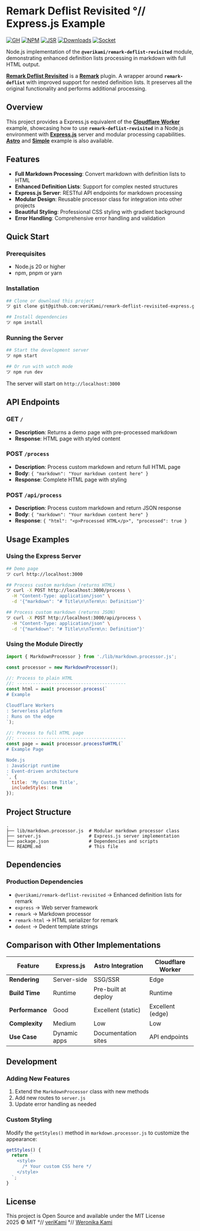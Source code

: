 # Remark Deflist Revisited °// Express.js Example

[![GH][GH Badge]][GH]
[![NPM][NPM Badge]][NPM]
[![JSR][JSR Badge]][JSR]
[![Downloads][Downloads Badge]][Downloads]
[![Socket][Socket Badge]][Socket]

Node.js implementation of the **`@verikami/remark-deflist-revisited`** module, demonstrating enhanced definition lists processing in markdown with full HTML output.

**[Remark Deflist Revisited][module]** is a **[Remark]** plugin. A wrapper around **`remark-deflist`** with improved support for nested definition lists. It preserves all the original functionality and performs additional processing. 

## Overview

This project provides a Express.js equivalent of the **[Cloudflare Worker][+:worker]** example, showcasing how to use **`remark-deflist-revisited`** in a Node.js environment with **[Express.js]** server and modular processing capabilities. **[Astro][+:astro]** and **[Simple][+:simple]** example is also available.

## Features

- **Full Markdown Processing**: Convert markdown with definition lists to HTML
- **Enhanced Definition Lists**: Support for complex nested structures
- **Express.js Server**: RESTful API endpoints for markdown processing
- **Modular Design**: Reusable processor class for integration into other projects
- **Beautiful Styling**: Professional CSS styling with gradient background
- **Error Handling**: Comprehensive error handling and validation

## Quick Start

### Prerequisites

- Node.js 20 or higher
- npm, pnpm or yarn

### Installation

```bash
## Clone or download this project
ツ git clone git@github.com:veriKami/remark-deflist-revisited-express.git

## Install dependencies
ツ npm install
```

### Running the Server

```bash
## Start the development server
ツ npm start

## Or run with watch mode
ツ npm run dev
```

The server will start on `http://localhost:3000`

## API Endpoints

### GET `/`
- **Description**: Returns a demo page with pre-processed markdown
- **Response**: HTML page with styled content

### POST `/process`
- **Description**: Process custom markdown and return full HTML page
- **Body**: `{ "markdown": "Your markdown content here" }`
- **Response**: Complete HTML page with styling

### POST `/api/process`
- **Description**: Process custom markdown and return JSON response
- **Body**: `{ "markdown": "Your markdown content here" }`
- **Response**: `{ "html": "<p>Processed HTML</p>", "processed": true }`

## Usage Examples

### Using the Express Server

```bash
## Demo page
ツ curl http://localhost:3000

## Process custom markdown (returns HTML)
ツ curl -X POST http://localhost:3000/process \
  -H "Content-Type: application/json" \
  -d '{"markdown": "# Title\n\nTerm\n: Definition"}'

## Process custom markdown (returns JSON)
ツ curl -X POST http://localhost:3000/api/process \
  -H "Content-Type: application/json" \
  -d '{"markdown": "# Title\n\nTerm\n: Definition"}'
```

### Using the Module Directly

```javascript
import { MarkdownProcessor } from './lib/markdown.processor.js';

const processor = new MarkdownProcessor();

//: Process to plain HTML
//: -----------------------------------------
const html = await processor.process(`
# Example

Cloudflare Workers
: Serverless platform
: Runs on the edge
`);

//: Process to full HTML page
//: -----------------------------------------
const page = await processor.processToHTML(`
# Example Page

Node.js
: JavaScript runtime
: Event-driven architecture
`, {
  title: 'My Custom Title',
  includeStyles: true
});
```

## Project Structure

```
.
├── lib/markdown.processor.js  # Modular markdown processor class
├── server.js                  # Express.js server implementation
├── package.json               # Dependencies and scripts
└── README.md                  # This file
```

## Dependencies

### Production Dependencies

- `@verikami/remark-deflist-revisited` → Enhanced definition lists for remark
- `express` → Web server framework
- `remark` → Markdown processor
- `remark-html` → HTML serializer for remark
- `dedent` → Dedent template strings

## Comparison with Other Implementations

| Feature         | Express.js   | Astro Integration   | Cloudflare Worker |
|-----------------|--------------|---------------------|-------------------|
| **Rendering**   | Server-side  | SSG/SSR             | Edge              |
| **Build Time**  | Runtime      | Pre-built at deploy | Runtime           |
| **Performance** | Good         | Excellent (static)  | Excellent (edge)  |
| **Complexity**  | Medium       | Low                 | Low               |
| **Use Case**    | Dynamic apps | Documentation sites | API endpoints     |


## Development

### Adding New Features

1. Extend the `MarkdownProcessor` class with new methods
2. Add new routes to `server.js`
3. Update error handling as needed

### Custom Styling

Modify the `getStyles()` method in `markdown.processor.js` to customize the appearance:

```javascript
getStyles() {
  return `
    <style>
      /* Your custom CSS here */
    </style>
  `;
}
```

## License

This project is Open Source and available under the MIT License  
2025 © MIT °// [veriKami] °// [Weronika Kami]

[veriKami]: https://verikami.com
[Weronika Kami]: https://linkedin.com/in/verikami

[module]: https://github.com/veriKami/remark-deflist-revisited
[+:simple]: https://github.com/veriKami/remark-deflist-revisited-simple
[+:express]: https://github.com/veriKami/remark-deflist-revisited-express
[+:worker]: https://github.com/veriKami/remark-deflist-revisited-worker
[+:astro]: https://github.com/veriKami/remark-deflist-revisited-astro

[GH]: https://github.com/veriKami/remark-deflist-revisited
[GH Badge]: https://img.shields.io/badge/GitHub-Repository-blue?logo=github

[Remark]: https://remark.js.org
[Express.js]: https://expressjs.com

[GH Badge]: https://img.shields.io/badge/GitHub-Repository-blue?logo=github
[GH]: https://github.com/veriKami/remark-deflist-revisited

[NPM Badge]: https://img.shields.io/npm/v/@verikami/remark-deflist-revisited?logo=npm&logoColor=white&labelColor=red&color=black
[NPM]: https://www.npmjs.com/package/@verikami/remark-deflist-revisited

[JSR Badge]: https://jsr.io/badges/@verikami/remark-deflist-revisited
[JSR]: https://jsr.io/@verikami/remark-deflist-revisited

[Downloads Badge]: https://img.shields.io/npm/dm/@verikami/remark-deflist-revisited.svg
[Downloads]: https://www.npmjs.com/package/@verikami/remark-deflist-revisited

[Socket Badge]: https://badge.socket.dev/npm/package/@verikami/remark-deflist-revisited
[Socket]: https://socket.dev/npm/package/@verikami/remark-deflist-revisited
